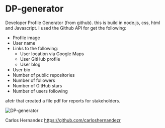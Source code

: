 # DP-generator
Developer Profile Generator (from github). this is build in node.js, css, html and Javascript.
I used the Github API for get the following:
* Profile image
* User name
* Links to the following:
  * User location via Google Maps
  * User GitHub profile
  * User blog
* User bio
* Number of public repositories
* Number of followers
* Number of GitHub stars
* Number of users following

afetr that created a file pdf for reports for stakeholders.

![DP-generator](https://user-images.githubusercontent.com/56489980/73639130-033aa580-4629-11ea-9f3c-d2e7af63644f.gif)


Carlos Hernandez
https://github.com/carloshernandezr
